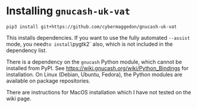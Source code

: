 
# Installing `gnucash-uk-vat`

```
pip3 install git+https://github.com/cybermaggedon/gnucash-uk-vat
```

This installs dependencies.  If you want to use the fully automated
`--assist` mode, you need` to install `pygtk2` also, which is not included in
the dependency list.

There is a dependency on the `gnucash` Python module, which cannot be installed
from PyPI.  See <https://wiki.gnucash.org/wiki/Python_Bindings> for
installation.  On Linux (Debian, Ubuntu, Fedora), the Python modules are
available on package repositories.

There are instructions for MacOS installation which I have not tested on the
wiki page.

